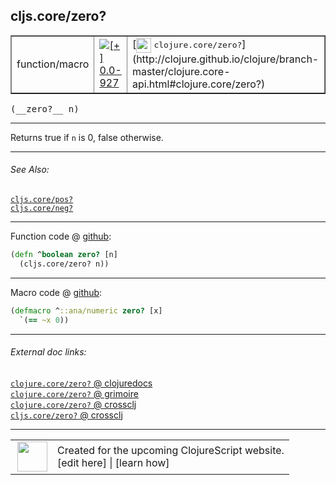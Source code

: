 ## cljs.core/zero?



 <table border="1">
<tr>
<td>function/macro</td>
<td><a href="https://github.com/cljsinfo/cljs-api-docs/tree/0.0-927"><img valign="middle" alt="[+] 0.0-927" title="Added in 0.0-927" src="https://img.shields.io/badge/+-0.0--927-lightgrey.svg"></a> </td>
<td>
[<img height="24px" valign="middle" src="http://i.imgur.com/1GjPKvB.png"> <samp>clojure.core/zero?</samp>](http://clojure.github.io/clojure/branch-master/clojure.core-api.html#clojure.core/zero?)
</td>
</tr>
</table>


 <samp>
(__zero?__ n)<br>
</samp>

---

Returns true if `n` is 0, false otherwise.



---


###### See Also:

[`cljs.core/pos?`](../cljs.core/posQMARK.md)<br>
[`cljs.core/neg?`](../cljs.core/negQMARK.md)<br>

---




Function code @ [github](https://github.com/clojure/clojurescript/blob/r2719/src/cljs/cljs/core.cljs#L2171-L2172):

```clj
(defn ^boolean zero? [n]
  (cljs.core/zero? n))
```

<!--
Repo - tag - source tree - lines:

 <pre>
clojurescript @ r2719
└── src
    └── cljs
        └── cljs
            └── <ins>[core.cljs:2171-2172](https://github.com/clojure/clojurescript/blob/r2719/src/cljs/cljs/core.cljs#L2171-L2172)</ins>
</pre>

-->

---

Macro code @ [github](https://github.com/clojure/clojurescript/blob/r2719/src/clj/cljs/core.clj#L466-L467):

```clj
(defmacro ^::ana/numeric zero? [x]
  `(== ~x 0))
```

<!--
Repo - tag - source tree - lines:

 <pre>
clojurescript @ r2719
└── src
    └── clj
        └── cljs
            └── <ins>[core.clj:466-467](https://github.com/clojure/clojurescript/blob/r2719/src/clj/cljs/core.clj#L466-L467)</ins>
</pre>
-->

---


###### External doc links:

[`clojure.core/zero?` @ clojuredocs](http://clojuredocs.org/clojure.core/zero_q)<br>
[`clojure.core/zero?` @ grimoire](http://conj.io/store/v1/org.clojure/clojure/1.7.0-beta3/clj/clojure.core/zero%3F/)<br>
[`clojure.core/zero?` @ crossclj](http://crossclj.info/fun/clojure.core/zero%3F.html)<br>
[`cljs.core/zero?` @ crossclj](http://crossclj.info/fun/cljs.core.cljs/zero%3F.html)<br>

---

 <table>
<tr><td>
<img valign="middle" align="right" width="48px" src="http://i.imgur.com/Hi20huC.png">
</td><td>
Created for the upcoming ClojureScript website.<br>
[edit here] | [learn how]
</td></tr></table>

[edit here]:https://github.com/cljsinfo/cljs-api-docs/blob/master/cljsdoc/cljs.core/zeroQMARK.cljsdoc
[learn how]:https://github.com/cljsinfo/cljs-api-docs/wiki/cljsdoc-files

<!--

This information was too distracting to show to readers, but I'll leave it
commented here since it is helpful to:

- pretty-print the data used to generate this document
- and show how to retrieve that data



The API data for this symbol:

```clj
{:description "Returns true if `n` is 0, false otherwise.",
 :return-type boolean,
 :ns "cljs.core",
 :name "zero?",
 :signature ["[n]"],
 :history [["+" "0.0-927"]],
 :type "function/macro",
 :related ["cljs.core/pos?" "cljs.core/neg?"],
 :full-name-encode "cljs.core/zeroQMARK",
 :source {:code "(defn ^boolean zero? [n]\n  (cljs.core/zero? n))",
          :title "Function code",
          :repo "clojurescript",
          :tag "r2719",
          :filename "src/cljs/cljs/core.cljs",
          :lines [2171 2172]},
 :extra-sources [{:code "(defmacro ^::ana/numeric zero? [x]\n  `(== ~x 0))",
                  :title "Macro code",
                  :repo "clojurescript",
                  :tag "r2719",
                  :filename "src/clj/cljs/core.clj",
                  :lines [466 467]}],
 :full-name "cljs.core/zero?",
 :clj-symbol "clojure.core/zero?"}

```

Retrieve the API data for this symbol:

```clj
;; from Clojure REPL
(require '[clojure.edn :as edn])
(-> (slurp "https://raw.githubusercontent.com/cljsinfo/cljs-api-docs/catalog/cljs-api.edn")
    (edn/read-string)
    (get-in [:symbols "cljs.core/zero?"]))
```

-->
